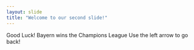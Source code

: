 ```yaml
---
layout: slide
title: "Welcome to our second slide!"
---
```

Good Luck! Bayern wins the Champions League
Use the left arrow to go back!
